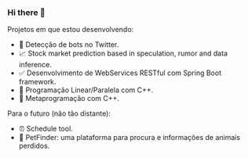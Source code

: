 ### Hi there 👋

<!--
**MatheusCTeixeira/MatheusCTeixeira** is a ✨ _special_ ✨ repository because its `README.md` (this file) appears on your GitHub profile.

-->
Projetos em que estou desenvolvendo:
- :mag_right: Detecção de bots no Twitter.
- :chart_with_upwards_trend: Stock market prediction based in speculation, rumor and data inference.
- :white_check_mark: Desenvolvimento de WebServices RESTful com Spring Boot framework.
- :rocket: Programação Linear/Paralela com C++.
- :wrench: Metaprogramação com C++.

Para o futuro (não tão distante):
- :alarm_clock: Schedule tool.
- :dog: PetFinder: uma plataforma para procura e informações de animais perdidos.

